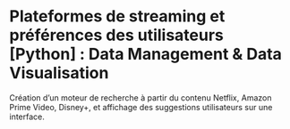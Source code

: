# Plateformes de streaming et préférences des utilisateurs [Python] : Data Management & Data Visualisation
Création d’un moteur de recherche à partir du contenu Netflix, Amazon Prime Video, Disney+, et affichage des suggestions utilisateurs sur une interface.
